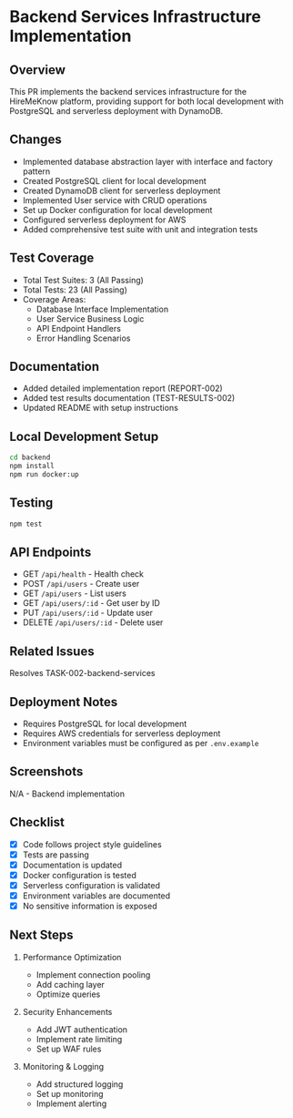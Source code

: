 # Backend Services Infrastructure Implementation

## Overview
This PR implements the backend services infrastructure for the HireMeKnow platform, providing support for both local development with PostgreSQL and serverless deployment with DynamoDB.

## Changes
- Implemented database abstraction layer with interface and factory pattern
- Created PostgreSQL client for local development
- Created DynamoDB client for serverless deployment
- Implemented User service with CRUD operations
- Set up Docker configuration for local development
- Configured serverless deployment for AWS
- Added comprehensive test suite with unit and integration tests

## Test Coverage
- Total Test Suites: 3 (All Passing)
- Total Tests: 23 (All Passing)
- Coverage Areas:
  - Database Interface Implementation
  - User Service Business Logic
  - API Endpoint Handlers
  - Error Handling Scenarios

## Documentation
- Added detailed implementation report (REPORT-002)
- Added test results documentation (TEST-RESULTS-002)
- Updated README with setup instructions

## Local Development Setup
```bash
cd backend
npm install
npm run docker:up
```

## Testing
```bash
npm test
```

## API Endpoints
- GET `/api/health` - Health check
- POST `/api/users` - Create user
- GET `/api/users` - List users
- GET `/api/users/:id` - Get user by ID
- PUT `/api/users/:id` - Update user
- DELETE `/api/users/:id` - Delete user

## Related Issues
Resolves TASK-002-backend-services

## Deployment Notes
- Requires PostgreSQL for local development
- Requires AWS credentials for serverless deployment
- Environment variables must be configured as per `.env.example`

## Screenshots
N/A - Backend implementation

## Checklist
- [x] Code follows project style guidelines
- [x] Tests are passing
- [x] Documentation is updated
- [x] Docker configuration is tested
- [x] Serverless configuration is validated
- [x] Environment variables are documented
- [x] No sensitive information is exposed

## Next Steps
1. Performance Optimization
   - Implement connection pooling
   - Add caching layer
   - Optimize queries

2. Security Enhancements
   - Add JWT authentication
   - Implement rate limiting
   - Set up WAF rules

3. Monitoring & Logging
   - Add structured logging
   - Set up monitoring
   - Implement alerting 